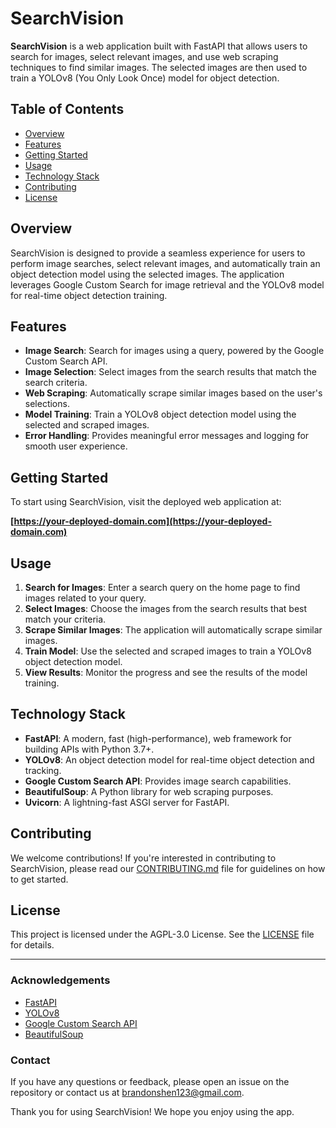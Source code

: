 # SearchVision

**SearchVision** is a web application built with FastAPI that allows users to search for images, select relevant images, and use web scraping techniques to find similar images. The selected images are then used to train a YOLOv8 (You Only Look Once) model for object detection.

## Table of Contents

- [Overview](#overview)
- [Features](#features)
- [Getting Started](#getting-started)
- [Usage](#usage)
- [Technology Stack](#technology-stack)
- [Contributing](#contributing)
- [License](#license)

## Overview

SearchVision is designed to provide a seamless experience for users to perform image searches, select relevant images, and automatically train an object detection model using the selected images. The application leverages Google Custom Search for image retrieval and the YOLOv8 model for real-time object detection training.

## Features

- **Image Search**: Search for images using a query, powered by the Google Custom Search API.
- **Image Selection**: Select images from the search results that match the search criteria.
- **Web Scraping**: Automatically scrape similar images based on the user's selections.
- **Model Training**: Train a YOLOv8 object detection model using the selected and scraped images.
- **Error Handling**: Provides meaningful error messages and logging for smooth user experience.

## Getting Started

To start using SearchVision, visit the deployed web application at:

**[https://your-deployed-domain.com](https://your-deployed-domain.com)**

## Usage

1. **Search for Images**: Enter a search query on the home page to find images related to your query.
2. **Select Images**: Choose the images from the search results that best match your criteria.
3. **Scrape Similar Images**: The application will automatically scrape similar images.
4. **Train Model**: Use the selected and scraped images to train a YOLOv8 object detection model.
5. **View Results**: Monitor the progress and see the results of the model training.

## Technology Stack

- **FastAPI**: A modern, fast (high-performance), web framework for building APIs with Python 3.7+.
- **YOLOv8**: An object detection model for real-time object detection and tracking.
- **Google Custom Search API**: Provides image search capabilities.
- **BeautifulSoup**: A Python library for web scraping purposes.
- **Uvicorn**: A lightning-fast ASGI server for FastAPI.

## Contributing

We welcome contributions! If you're interested in contributing to SearchVision, please read our [CONTRIBUTING.md](CONTRIBUTING.md) file for guidelines on how to get started.

## License

This project is licensed under the AGPL-3.0 License. See the [LICENSE](LICENSE) file for details.

---

### Acknowledgements

- [FastAPI](https://fastapi.tiangolo.com/)
- [YOLOv8](https://github.com/ultralytics/ultralytics)
- [Google Custom Search API](https://developers.google.com/custom-search/v1/overview)
- [BeautifulSoup](https://www.crummy.com/software/BeautifulSoup/)

### Contact

If you have any questions or feedback, please open an issue on the repository or contact us at [brandonshen123@gmail.com](mailto:brandonshen123@gmail.com).

Thank you for using SearchVision! We hope you enjoy using the app.
